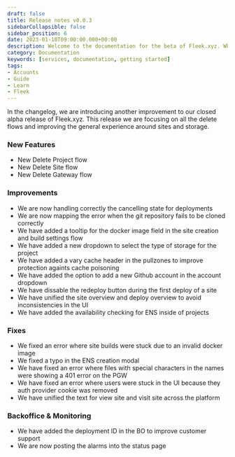```yaml
---
draft: false
title: Release notes v0.0.3
sidebarCollapsible: false
sidebar_position: 6
date: 2023-01-10T09:00:00.000+00:00
description: Welcome to the documentation for the beta of Fleek.xyz. Whether you are an expert or an absolute beginner, you'll find your answers here.
category: Documentation
keywords: [services, documentation, getting started]
tags:
- Accounts
- Guide
- Learn
- Fleek
---
```


In the changelog, we are introducing another improvement to our closed alpha release of Fleek.xyz. This release we are focusing on all the delete flows and improving the general experience around sites and storage.

### New Features

- New Delete Project flow
- New Delete Site flow
- New Delete Gateway flow

### Improvements

- We are now handling correctly the cancelling state for deployments
- We are now mapping the error when the git repository fails to be cloned correctly
- We have added a tooltip for the docker image field in the site creation and build settings flow
- We have added a new dropdown to select the type of storage for the project
- We have added a vary cache header in the pullzones to improve protection againts cache poisoning
- We have added the option to add a new Github account in the account dropdown
- We have dissable the redeploy button during the first deploy of a site
- We have unified the site overview and deploy overview to avoid inconsistencies in the UI
- We have added the availability checking for ENS inside of projects

### Fixes

- We fixed an error where site builds were stuck due to an invalid docker image
- We fixed a typo in the ENS creation modal
- We have fixed an error where files with special characters in the names were showing a 401 error on the PGW
- We have fixed an error where users were stuck in the UI because they auth provider cookie was removed
- We have unified the text for view site and visit site across the platform

### Backoffice & Monitoring

- We have added the deployment ID in the BO to improve customer support
- We are now posting the alarms into the status page